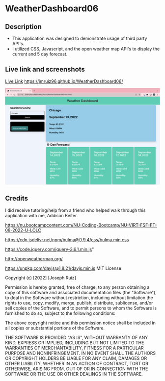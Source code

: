 # WeatherDashboard06

## Description

- This application was designed to demonstrate usage of third party API's.
- I utilized CSS, Javascript, and the open weather map API's to display the current and 5 day forecast.

## Live link and screenshots
[Live Link](https://jmruiz96.github.io/WeatherDashboard06/)
https://jmruiz96.github.io/WeatherDashboard06/

![Webpage Screenshot](./assets/imgs/Screen%20Shot%202022-09-13%20at%2011.08.29%20PM.png)




## Credits

I did receive tutoring/help from a friend who helped walk through this application with me, Addison Beiter.

https://nu.bootcampcontent.com/NU-Coding-Bootcamp/NU-VIRT-FSF-FT-08-2022-U-LOLC

https://cdn.jsdelivr.net/npm/bulma@0.9.4/css/bulma.min.css

https://code.jquery.com/jquery-3.6.1.min.js"

http://openweathermap.org/

https://unpkg.com/dayjs@1.8.21/dayjs.min.js
MIT License

Copyright (c) [2022] [Joseph Ruiz]

Permission is hereby granted, free of charge, to any person obtaining a copy
of this software and associated documentation files (the "Software"), to deal
in the Software without restriction, including without limitation the rights
to use, copy, modify, merge, publish, distribute, sublicense, and/or sell
copies of the Software, and to permit persons to whom the Software is
furnished to do so, subject to the following conditions:

The above copyright notice and this permission notice shall be included in all
copies or substantial portions of the Software.

THE SOFTWARE IS PROVIDED "AS IS", WITHOUT WARRANTY OF ANY KIND, EXPRESS OR
IMPLIED, INCLUDING BUT NOT LIMITED TO THE WARRANTIES OF MERCHANTABILITY,
FITNESS FOR A PARTICULAR PURPOSE AND NONINFRINGEMENT. IN NO EVENT SHALL THE
AUTHORS OR COPYRIGHT HOLDERS BE LIABLE FOR ANY CLAIM, DAMAGES OR OTHER
LIABILITY, WHETHER IN AN ACTION OF CONTRACT, TORT OR OTHERWISE, ARISING FROM,
OUT OF OR IN CONNECTION WITH THE SOFTWARE OR THE USE OR OTHER DEALINGS IN THE
SOFTWARE.